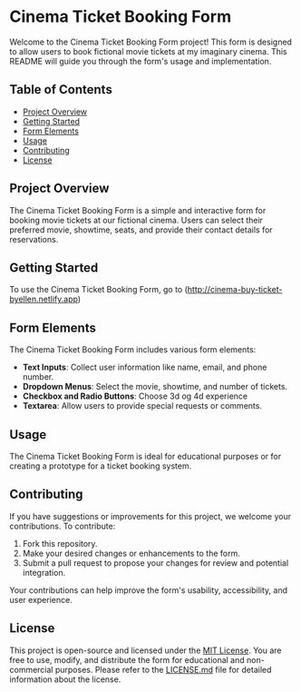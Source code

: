 # Cinema Ticket Booking Form

Welcome to the Cinema Ticket Booking Form project! This form is designed to allow users to book fictional movie tickets at my imaginary cinema. This README will guide you through the form's usage and implementation.

## Table of Contents

- [Project Overview](#project-overview)
- [Getting Started](#getting-started)
- [Form Elements](#form-elements)
- [Usage](#usage)
- [Contributing](#contributing)
- [License](#license)

## Project Overview

The Cinema Ticket Booking Form is a simple and interactive form for booking movie tickets at our fictional cinema. Users can select their preferred movie, showtime, seats, and provide their contact details for reservations.

## Getting Started

To use the Cinema Ticket Booking Form, go to (http://cinema-buy-ticket-byellen.netlify.app)

## Form Elements

The Cinema Ticket Booking Form includes various form elements:

- **Text Inputs**: Collect user information like name, email, and phone number.
- **Dropdown Menus**: Select the movie, showtime, and number of tickets.
- **Checkbox and Radio Buttons**: Choose 3d og 4d experience
- **Textarea**: Allow users to provide special requests or comments.

## Usage

The Cinema Ticket Booking Form is ideal for educational purposes or for creating a prototype for a ticket booking system. 

## Contributing

If you have suggestions or improvements for this project, we welcome your contributions. To contribute:

1. Fork this repository.
2. Make your desired changes or enhancements to the form.
3. Submit a pull request to propose your changes for review and potential integration.

Your contributions can help improve the form's usability, accessibility, and user experience.

## License

This project is open-source and licensed under the [MIT License](LICENSE.md). You are free to use, modify, and distribute the form for educational and non-commercial purposes. Please refer to the [LICENSE.md](LICENSE.md) file for detailed information about the license.